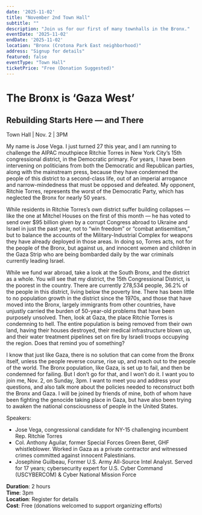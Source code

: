 ```yaml
---
date: '2025-11-02'
title: "November 2nd Town Hall"
subtitle: ""
description: "Join us for our first of many townhalls in the Bronx."
eventDate: '2025-11-02'
endDate: '2025-11-02'
location: "Bronx (Crotona Park East neighborhood)"
address: "Signup for details"
featured: false
eventType: "Town Hall"
ticketPrice: "Free (Donation Suggested)"
---
```


# The Bronx is ‘Gaza West’
## Rebuilding Starts Here — and There
Town Hall | Nov. 2 | 3PM

My name is Jose Vega. I just turned 27 this year, and I am running to challenge the AIPAC mouthpiece Ritchie Torres in New York City’s 15th congressional district, in the Democratic primary. For years, I have been intervening on politicians from both the Democratic and Republican parties, along with the mainstream press, because they have condemned the people of this district to a second-class life, out of an imperial arrogance and narrow-mindedness that must be opposed and defeated. My opponent, Ritchie Torres, represents the worst of the Democratic Party, which has neglected the Bronx for nearly 50 years. 

While residents in Ritchie Torres’s own district suffer building collapses — like the one at Mitchel Houses on the first of this month — he has voted to send over $95 billion given by a corrupt Congress abroad to Ukraine and Israel in just the past year, not to “win freedom” or “combat antisemitism,” but to balance the accounts of the Military-Industrial Complex for weapons they have already deployed in those areas. In doing so, Torres acts, not for the people of the Bronx, but against us, and innocent women and children in the Gaza Strip who are being bombarded daily by the war criminals currently leading Israel. 

While we fund war abroad, take a look at the South Bronx, and the district as a whole. You will see that my district, the 15th Congressional District, is the poorest in the country. There are currently 278,534 people, 36.2% of the people in this district, living below the poverty line. There has been little to no population growth in the district since the 1970s, and those that have moved into the Bronx, largely immigrants from other countries, have unjustly carried the burden of 50-year-old problems that have been purposely unsolved. Then, look at Gaza, the place Ritchie Torres is condemning to hell. The entire population is being removed from their own land, having their houses destroyed, their medical infrastructure blown up, and their water treatment pipelines set on fire by Israeli troops occupying the region. Does that remind you of something? 

I know that just like Gaza, there is no solution that can come from the Bronx itself, unless the people reverse course, rise up, and reach out to the people of the world. The Bronx population, like Gaza, is set up to fail, and then be condemned for failing. But I don’t go for that, and I won’t do it. I want you to join me, Nov. 2, on Sunday, 3pm. I want to meet you and address your questions, and also talk more about the policies needed to reconstruct both the Bronx and Gaza. I will be joined by friends of mine, both of whom have been fighting the genocide taking place in Gaza, but have also been trying to awaken the national consciousness of people in the United States. 

Speakers:

- Jose Vega, congressional candidate for NY-15 challenging incumbent Rep. Ritchie Torres
- Col. Anthony Aguilar, former Special Forces Green Beret, GHF whistleblower. Worked in Gaza as a private contractor and witnessed crimes committed against innocent Palestinians.
- Josephine Guilbeau, Former U.S. Army All-Source Intel Analyst. Served for 17 years; cybersecurity expert for U.S. Cyber Command (USCYBERCOM) & Cyber National Mission Force

**Duration**: 2 hours  
**Time**: 3pm  
**Location**: Register for details  
**Cost**: Free (donations welcomed to support organizing efforts)